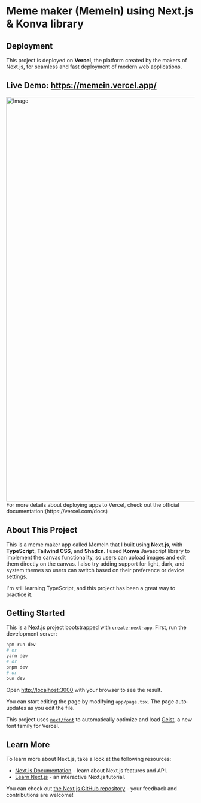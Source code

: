 # Meme maker (MemeIn) using Next.js & Konva library

## Deployment  
This project is deployed on **Vercel**, the platform created by the makers of Next.js, for seamless and fast deployment of modern web applications.

## Live Demo: https://memein.vercel.app/
<img width="1920" height="1080" alt="Image" src="https://github.com/user-attachments/assets/4b454178-0a77-48f9-a4f6-d68e9c47d305" />
For more details about deploying apps to Vercel, check out the official documentation:(https://vercel.com/docs)

## About This Project  
This is a meme maker app called MemeIn that I built using **Next.js**, with **TypeScript**, **Tailwind CSS**, and **Shadcn**. I used **Konva** Javascript library to implement the canvas functionality, so users can upload images and edit them directly on the canvas. I also try adding support for light, dark, and system themes so users can switch based on their preference or device settings. 

I'm still learning TypeScript, and this project has been a great way to practice it.


## Getting Started
This is a [Next.js](https://nextjs.org) project bootstrapped with [`create-next-app`](https://nextjs.org/docs/app/api-reference/cli/create-next-app).
First, run the development server:

```bash
npm run dev
# or
yarn dev
# or
pnpm dev
# or
bun dev
```

Open [http://localhost:3000](http://localhost:3000) with your browser to see the result.

You can start editing the page by modifying `app/page.tsx`. The page auto-updates as you edit the file.

This project uses [`next/font`](https://nextjs.org/docs/app/building-your-application/optimizing/fonts) to automatically optimize and load [Geist](https://vercel.com/font), a new font family for Vercel.

## Learn More

To learn more about Next.js, take a look at the following resources:

- [Next.js Documentation](https://nextjs.org/docs) - learn about Next.js features and API.
- [Learn Next.js](https://nextjs.org/learn) - an interactive Next.js tutorial.

You can check out [the Next.js GitHub repository](https://github.com/vercel/next.js) - your feedback and contributions are welcome!

